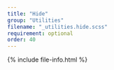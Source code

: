 ```yaml
---
title: "Hide"
group: "Utilities"
filename: "_utilities.hide.scss"
requirement: optional
order: 40
---
```


{% include file-info.html %}
